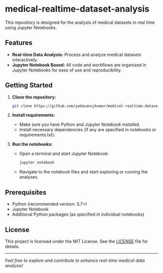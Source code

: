 # medical-realtime-dataset-analysis

This repository is designed for the analysis of medical datasets in real time using Jupyter Notebooks. 

## Features

- **Real-time Data Analysis:** Process and analyze medical datasets interactively.
- **Jupyter Notebook Based:** All code and workflows are organized in Jupyter Notebooks for ease of use and reproducibility.

## Getting Started

1. **Clone the repository:**
   ```bash
   git clone https://github.com/yadavanujkumar/medical-realtime-dataset-analysis.git
   ```

2. **Install requirements:**
   - Make sure you have Python and Jupyter Notebook installed.
   - Install necessary dependencies (if any are specified in notebooks or requirements.txt).

3. **Run the notebooks:**
   - Open a terminal and start Jupyter Notebook:
     ```bash
     jupyter notebook
     ```
   - Navigate to the notebook files and start exploring or running the analyses.

## Prerequisites

- Python (recommended version: 3.7+)
- Jupyter Notebook
- Additional Python packages (as specified in individual notebooks)

## License

This project is licensed under the MIT License. See the [LICENSE](LICENSE) file for details.

---

*Feel free to explore and contribute to enhance real-time medical data analysis!*
